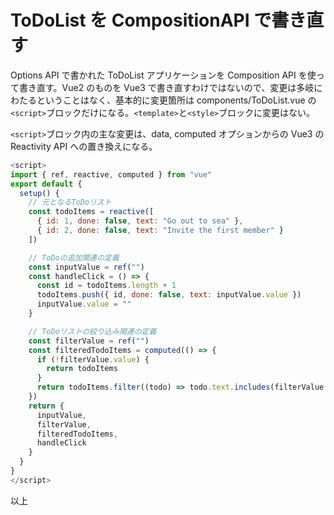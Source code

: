 # ToDoList を CompositionAPI で書き直す

Options API で書かれた ToDoList アプリケーションを Composition API を使って書き直す。Vue2 のものを Vue3 で書き直すわけではないので、変更は多岐にわたるということはなく、基本的に変更箇所は components/ToDoList.vue の`<script>`ブロックだけになる。`<template>`と`<style>`ブロックに変更はない。

`<script>`ブロック内の主な変更は、data, computed オプションからの Vue3 の Reactivity API への置き換えになる。

```js
<script>
import { ref, reactive, computed } from "vue"
export default {
  setup() {
    // 元となるToDoリスト
    const todoItems = reactive([
      { id: 1, done: false, text: "Go out to sea" },
      { id: 2, done: false, text: "Invite the first member" }
    ])

    // ToDoの追加関連の定義
    const inputValue = ref("")
    const handleClick = () => {
      const id = todoItems.length + 1
      todoItems.push({ id, done: false, text: inputValue.value })
      inputValue.value = ""
    }

    // ToDoリストの絞り込み関連の定義
    const filterValue = ref("")
    const filteredTodoItems = computed(() => {
      if (!filterValue.value) {
        return todoItems
      }
      return todoItems.filter((todo) => todo.text.includes(filterValue.value))
    })
    return {
      inputValue,
      filterValue,
      filteredTodoItems,
      handleClick
    }
  }
}
</script>
```

以上
